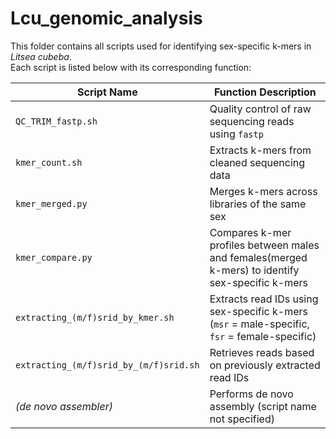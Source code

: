 # Lcu_genomic_analysis
This folder contains all scripts used for identifying sex-specific k-mers in *Litsea cubeba*.  
Each script is listed below with its corresponding function:

| Script Name                          | Function Description                                                             |
|--------------------------------------|----------------------------------------------------------------------------------|
| `QC_TRIM_fastp.sh`                  | Quality control of raw sequencing reads using `fastp`                           |
| `kmer_count.sh`                     | Extracts k-mers from cleaned sequencing data                                     |
| `kmer_merged.py`                    | Merges k-mers across libraries of the same sex                                |
| `kmer_compare.py`                   | Compares k-mer profiles between males and females(merged k-mers) to identify sex-specific k-mers                         |
| `extracting_(m/f)srid_by_kmer.sh`  | Extracts read IDs using sex-specific k-mers (`msr` = male-specific, `fsr` = female-specific) |
| `extracting_(m/f)srid_by_(m/f)srid.sh` | Retrieves reads based on previously extracted read IDs                          |
| *(de novo assembler)*               | Performs de novo assembly (script name not specified)                           |
